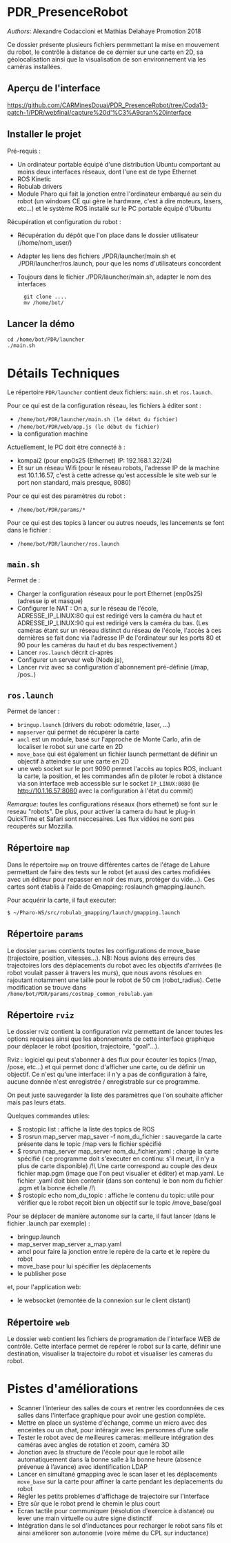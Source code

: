 # PDR_PresenceRobot

*Authors*: Alexandre Codaccioni et Mathias Delahaye Promotion 2018

Ce dossier présente plusieurs fichiers permmettant la mise en mouvement du robot, le contrôle à distance de ce dernier sur une carte en 2D, sa géolocalisation ainsi que la visualisation de son environnement via les caméras installées.

## Aperçu de l'interface

https://github.com/CARMinesDouai/PDR_PresenceRobot/tree/Coda13-patch-1/PDR/webfinal/capture%20d'%C3%A9cran%20interface



## Installer le projet 

Pré-requis :

- Un ordinateur portable équipé d'une distribution Ubuntu comportant au moins deux interfaces réseaux, dont l'une est de type Ethernet
- ROS Kinetic
- Robulab drivers
- Module Pharo qui fait la jonction entre l'ordinateur embarqué au sein du robot (un windows CE qui gère le hardware, c'est à dire moteurs, lasers, etc...) et le système ROS installé sur le PC portable équipé d'Ubuntu

Récupération et configuration du robot :

- Récupération du dépôt que l'on place dans le dossier utilisateur (/home/nom_user/)
- Adapter les liens des fichiers ./PDR/launcher/main.sh et ./PDR/launcher/ros.launch, pour que les noms d'utilisateurs concordent
- Toujours dans le fichier ./PDR/launcher/main.sh, adapter le nom des interfaces

		git clone ....
		mv /home/bot/

## Lancer la démo

	cd /home/bot/PDR/launcher
	./main.sh
	


# Détails Techniques

Le répertoire `PDR/launcher` contient deux fichiers: `main.sh` et `ros.launch`.

Pour ce qui est de la configuration réseau, les fichiers à éditer sont :
- `/home/bot/PDR/launcher/main.sh (le début du fichier)`
- `/home/bot/PDR/web/app.js (le début du fichier)`
- la configuration machine

Actuellement, le PC doit être connecté à :
- kompai2 (pour enp0s25 (Ethernet) IP: 192.168.1.32/24)
- Et sur un réseau Wifi (pour le réseau robots, l'adresse IP de la machine est 10.1.16.57, c'est à cette adresse qu'est accessible le site web sur le port non standard, mais presque, 8080)

Pour ce qui est des paramètres du robot :
- `/home/bot/PDR/params/*`

Pour ce qui est des topics à lancer ou autres noeuds, les lancements se font dans le fichier :
- `/home/bot/PDR/launcher/ros.launch`


## `main.sh`

Permet de :
- Charger la configuration réseaux pour le port Ethernet (enp0s25) (adresse ip et masque)
- Configurer le NAT : On a, sur le réseau de l'école, ADRESSE_IP_LINUX:80 qui est redirigé vers la caméra du haut et ADRESSE_IP_LINUX:90 qui est redirigé vers la caméra du bas. (Les caméras étant sur un réseau distinct du réseau de l'école, l'accès à ces dernières se fait donc via l'adresse IP de l'ordinateur sur les ports 80 et 90 pour les caméras du haut et du bas respectivement.)
- Lancer `ros.launch` décrit ci-après
- Configurer un serveur web (Node.js),
- Lancer rviz avec sa configuration d'abonnement pré-définie (/map, /pos..)



## `ros.launch` 

Permet de lancer : 

- `bringup.launch` (drivers du robot: odométrie, laser, ...)
- `mapserver` qui permet de récuperer la carte
- `amcl` est un module, basé sur l'approche de Monte Carlo, afin de localiser le robot sur une carte en 2D
- `move_base` qui est également un fichier launch permettant de définir un objectif à atteindre sur une carte en 2D
- une web socket sur le port 9090 permet l'accès au topics ROS, incluant la carte, la position, et les commandes afin de piloter  le robot à distance via son interface web accessible sur le socket `IP_LINUX:8080` (ie http://10.1.16.57:8080 avec la configuration à l'état du commit)
  
*Remarque*: toutes les configurations réseaux (hors ethernet) se font sur le reseau "robots".
De plus, pour activer la camera du haut le plug-in QuickTime et Safari sont neccesaires. Les flux vidéos ne sont pas recuperés sur Mozzilla. 
 
## Répertoire `map`

Dans le répertoire `map` on trouve différentes cartes de l'étage de Lahure permettant de faire des tests sur le robot (et aussi des cartes mofidiées avec un éditeur pour repasser en noir des murs, protéger du vide...).
Ces cartes sont établis à l'aide de Gmapping: roslaunch gmapping.launch. 

Pour acquérir la carte, il faut executer:

`$ ~/Pharo-WS/src/robulab_gmapping/launch/gmapping.launch`


## Répertoire `params`

Le dossier `params` contients toutes les configurations de move_base (trajectoire, position, vitesses...).
NB: Nous avions des erreurs des trajectoires lors des déplacements du robot avec les objectifs d'arrivées (le robot voulait passer à travers les murs), que nous avons résolues en rajoutant notamment une taille pour le robot de 50 cm (robot_radius). Cette modification se trouve dans `/home/bot/PDR/params/costmap_common_robulab.yam`

## Répertoire `rviz`

Le dossier rviz contient la configuration rviz permettant de lancer toutes les options requises ainsi que les abonnements de cette interface graphique pour déplacer le robot (position, trajectoire, "goal"...).

Rviz : logiciel qui peut s'abonner à des flux pour écouter les topics (/map, /pose, etc...) et qui permet donc d'afficher une carte, ou de définir un objectif. Ce n'est qu'une interface: il n'y a pas de configuration à faire, aucune donnée n'est enregistrée / enregistrable sur ce programme.

On peut juste sauvegarder la liste des paramètres que l'on souhaite afficher mais pas leurs états.

Quelques commandes utiles:
- $ rostopic list : affiche la liste des topics de ROS
- $ rosrun map_server map_saver -f nom_du_fichier : sauvegarde la carte présente dans le topic /map vers le fichier spécifié
- $ rosrun map_server map_server nom_du_fichier.yaml : charge la carte spécifié ( ce programme doit s'executer en continu: s'il meurt, il n'y a plus de carte disponible) 
	/!\ Une carte correspond au couple des deux fichier map.pgm (image que l'on peut visualier et éditer) et map.yaml. Le fichier .yaml doit bien contenir (dans son contenu) le bon nom du fichier .pgm et la bonne échelle /!\
- $ rostopic echo nom_du_topic : affiche le contenu du topic: utile pour vérifier que le robot reçoit bien un objectif sur le topic /move_base/goal

Pour se déplacer de manière autonome sur la carte, il faut lancer (dans le fichier .launch par exemple) :
- bringup.launch
- map_server map_server a_map.yaml
- amcl pour faire la jonction entre le repère de la carte et le repère du robot
- move_base pour lui spécifier les déplacements
- le publisher pose

et, pour l'application web:
- le websocket (remontée de la connexion sur le client distant)

## Répertoire `web`

Le dossier web contient les fichiers de programation de l'interface WEB de contrôle. 
Cette interface permet de repérer le robot sur la carte, définir une destination, visualiser la trajectoire du robot et visualiser les cameras du robot. 


# Pistes d'améliorations

- Scanner l'interieur des salles de cours et rentrer les coordonnées de ces salles dans l'interface graphique pour avoir une gestion complète. 
- Mettre en place un système d'échange, comme un micro avec des enceintes ou un chat,  pour intéragir avec les personnes d'une salle
- Tester le robot avec de meilleures cameras: meilleure intégration des caméras avec angles de rotation et zoom, caméra 3D
 - Jonction avec la structure de l'école pour que le robot aille automatiquement dans la bonne salle à la bonne heure (absence prévenue à l’avance) avec identification LDAP
- Lancer en simultané gmapping avec le scan laser et les déplacements `move_base` sur la carte pour affiner la carte pendant les deplacements du robot
- Régler les petits problemes d'affichage de trajectoire sur l'interface
- Etre sûr que le robot prend le chemin le plus court
- Ecran tactile pour communiquer (résolution d'exercice à distance) ou lever une main virtuelle ou autre signe distinctif
- Intégration dans le sol d'inductances pour recharger le robot sans fils et ainsi améliorer son autonomie (voire même du CPL sur inductance)
